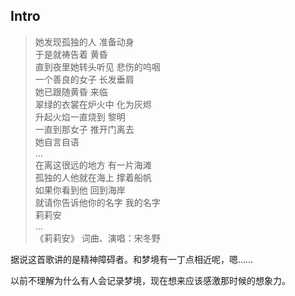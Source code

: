 ## Intro

> 她发现孤独的人 准备动身  
于是就祷告着 黄昏  
直到夜里她转头听见 悲伤的呜咽  
一个善良的女子 长发垂肩  
她已跟随黄昏 来临  
翠绿的衣裳在炉火中 化为灰烬  
升起火焰一直烧到 黎明  
一直到那女子 推开门离去  
她自言自语  
...  
在离这很远的地方 有一片海滩  
孤独的人他就在海上 撑着船帆  
如果你看到他 回到海岸  
就请你告诉他你的名字 我的名字  
莉莉安  
...  
《莉莉安》 词曲、演唱：宋冬野

据说这首歌讲的是精神障碍者。和梦境有一丁点相近呢，嗯……

以前不理解为什么有人会记录梦境，现在想来应该感激那时候的想象力。